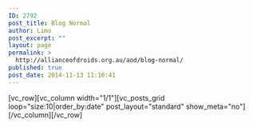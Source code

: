 ```yaml
---
ID: 2792
post_title: Blog Normal
author: Limo
post_excerpt: ""
layout: page
permalink: >
  http://allianceofdroids.org.au/aod/blog-normal/
published: true
post_date: 2014-11-13 11:16:41
---
```

[vc_row][vc_column width="1/1"][vc_posts_grid loop="size:10|order_by:date" post_layout="standard" show_meta="no"][/vc_column][/vc_row]